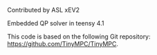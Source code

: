 Contributed by ASL xEV2

Embedded QP solver in teensy 4.1 

This code is based on the following Git repository: https://github.com/TinyMPC/TinyMPC.
